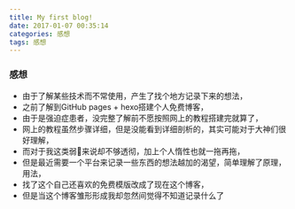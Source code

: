 ```yaml
---
title: My first blog!
date: 2017-01-07 00:35:14
categories: 感想
tags: 感想
---
```


### 感想
* 由于了解某些技术而不常使用，产生了找个地方记录下来的想法，
* 之前了解到GitHub pages + hexo搭建个人免费博客，  
* 由于是强迫症患者，没完整了解前不愿按照网上的教程搭建完就算了，  
* 网上的教程虽然步骤详细，但是没能看到详细剖析的，其实可能对于大神们很好理解，  
* 而对于我这类弱🐔来说却不够透彻，加上个人惰性也就一拖再拖，  
* 但是最近需要一个平台来记录一些东西的想法越加的渴望，简单理解了原理，用法，  
* 找了这个自己还喜欢的免费模版改成了现在这个博客，  
* 但是当这个博客雏形形成我却忽然间觉得不知道记录什么了  
